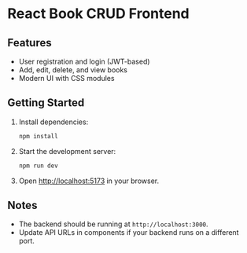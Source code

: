 # React Book CRUD Frontend

## Features
- User registration and login (JWT-based)
- Add, edit, delete, and view books
- Modern UI with CSS modules

## Getting Started

1. Install dependencies:
   ```bash
   npm install
   ```
2. Start the development server:
   ```bash
   npm run dev
   ```
3. Open [http://localhost:5173](http://localhost:5173) in your browser.

## Notes
- The backend should be running at `http://localhost:3000`.
- Update API URLs in components if your backend runs on a different port.
